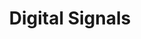 ---
word: "true"

title: "Digital Signals"

categories: ['']

tags: ['Digital', 'Signals']

arwords: 'إشارات رقمية'

arexps: []

enwords: ['Digital Signals']

enexps: []

arlexicons: 'ش'

enlexicons: 'D'

authors: ['Ruqayya Roshdy']

translators: ['X']

citations: 'تطبيقات أساسية في المعالجة الآلية للغة العربية'

sources: 'مركز الملك عبدالله بن عبدالعزيز الدولي لخدمة اللغة العربية'

slug: ""
---